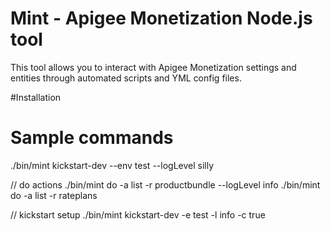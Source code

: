 # Mint - Apigee Monetization Node.js tool

This tool allows you to interact with Apigee Monetization settings and entities through automated scripts and YML config files.


#Installation



# Sample commands

./bin/mint kickstart-dev --env test --logLevel silly

// do actions
./bin/mint do -a list -r productbundle --logLevel info
./bin/mint do -a list -r rateplans

// kickstart setup 
./bin/mint kickstart-dev -e test -l info -c true